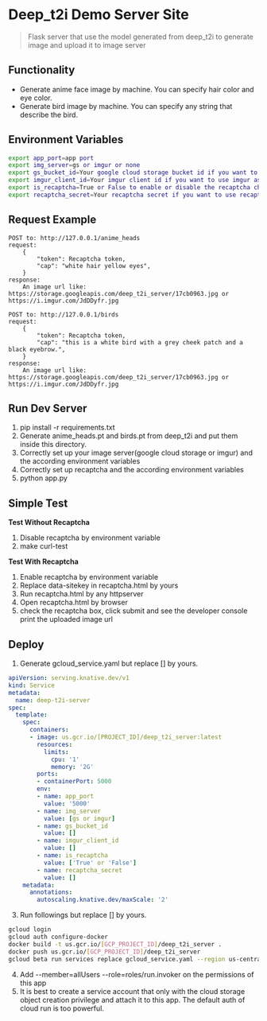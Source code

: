 # Deep_t2i Demo Server Site
> Flask server that use the model generated from deep_t2i to generate image and upload it to image server

## Functionality
* Generate anime face image by machine. You can specify hair color and eye color.
* Generate bird image by machine. You can specify any string that describe the bird. 

## Environment Variables
``` sh
export app_port=app port
export img_server=gs or imgur or none
export gs_bucket_id=Your google cloud storage bucket id if you want to use cloud storage as your image server
export imgur_client_id=Your imgur client id if you want to use imgur as your image server
export is_recaptcha=True or False to enable or disable the recaptcha check
export recaptcha_secret=Your recaptcha secret if you want to use recaptcha
```

## Request Example
``` 
POST to: http://127.0.0.1/anime_heads
request: 
    {
        "token": Recaptcha token,
        "cap": "white hair yellow eyes",
    }
response:
    An image url like: https://storage.googleapis.com/deep_t2i_server/17cb0963.jpg or https://i.imgur.com/JdDDyfr.jpg
```
```
POST to: http://127.0.0.1/birds
request: 
    {
        "token": Recaptcha token,
        "cap": "this is a white bird with a grey cheek patch and a black eyebrow.",
    }
response:
    An image url like: https://storage.googleapis.com/deep_t2i_server/17cb0963.jpg or https://i.imgur.com/JdDDyfr.jpg
```

## Run Dev Server
1. pip install -r requirements.txt
2. Generate anime_heads.pt and birds.pt from deep_t2i and put them inside this directory.
3. Correctly set up your image server(google cloud storage or imgur) and the according environment variables
4. Correctly set up recaptcha and the according environment variables
5. python app.py

## Simple Test
**Test Without Recaptcha**
1. Disable recaptcha by environment variable
2. make curl-test

**Test With Recaptcha**
1. Enable recaptcha by environment variable
2. Replace data-sitekey in recaptcha.html by yours
3. Run recaptcha.html by any httpserver
4. Open recaptcha.html by browser
5. check the recaptcha box, click submit and see the developer console print the uploaded image url

## Deploy
1. Generate gcloud_service.yaml but replace [] by yours.
``` yaml
apiVersion: serving.knative.dev/v1
kind: Service
metadata:
  name: deep-t2i-server
spec:
  template:
    spec:
      containers:
      - image: us.gcr.io/[PROJECT_ID]/deep_t2i_server:latest
        resources:
          limits:
            cpu: '1'
            memory: '2G'
        ports:
        - containerPort: 5000
        env:
        - name: app_port
          value: '5000'
        - name: img_server
          value: [gs or imgur]
        - name: gs_bucket_id
          value: []
        - name: imgur_client_id
          value: []
        - name: is_recaptcha
          value: ['True' or 'False']
        - name: recaptcha_secret
          value: []
    metadata:
      annotations:
        autoscaling.knative.dev/maxScale: '2' 
```
3. Run followings but replace [] by yours.
``` sh
gcloud login
gcloud auth configure-docker
docker build -t us.gcr.io/[GCP_PROJECT_ID]/deep_t2i_server .
docker push us.gcr.io/[GCP_PROJECT_ID]/deep_t2i_server
gcloud beta run services replace gcloud_service.yaml --region us-central1
```
4. Add --member=allUsers --role=roles/run.invoker on the permissions of this app
4. It is best to create a service account that only with the cloud storage object creation privilege and attach it to this app. The default auth of cloud run is too powerful.